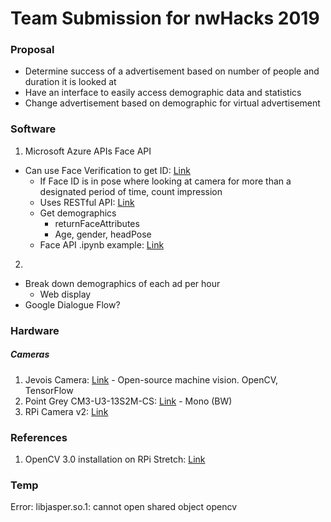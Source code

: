 # Team Submission for nwHacks 2019

### Proposal
* Determine success of a advertisement based on number of people and duration it is looked at
* Have an interface to easily access demographic data and statistics
* Change advertisement based on demographic for virtual advertisement

### Software
1. Microsoft Azure APIs Face API
  - Can use Face Verification to get ID: [Link](https://azure.microsoft.com/en-gb/services/cognitive-services/face/#verification)
    - If Face ID is in pose where looking at camera for more than a designated period of time, count impression
    - Uses RESTful API: [Link](https://docs.microsoft.com/en-gb/azure/cognitive-services/face/QuickStarts/Python)
    - Get demographics
      - returnFaceAttributes
      - Age, gender, headPose
    - Face API .ipynb example: [Link](https://hub.mybinder.org/user/microsoft-cogni-vices-notebooks-yyu0i5ow/notebooks/FaceAPI.ipynb)
2.
  - Break down demographics of each ad per hour
    - Web display
  - Google Dialogue Flow?

### Hardware
##### Cameras
1. Jevois Camera: [Link](http://jevois.org/) - Open-source machine vision. OpenCV, TensorFlow
2. Point Grey CM3-U3-13S2M-CS: [Link](https://www.ptgrey.com/chameleon3-13-mp-mono-usb3-vision) - Mono (BW)
3. RPi Camera v2: [Link](https://www.raspberrypi.org/products/camera-module-v2/)


### References
1. OpenCV 3.0 installation on RPi Stretch: [Link](https://www.pyimagesearch.com/2017/09/04/raspbian-stretch-install-opencv-3-python-on-your-raspberry-pi/)


### Temp
Error: libjasper.so.1: cannot open shared object opencv